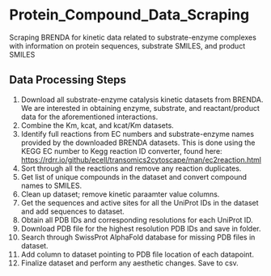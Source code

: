 # Protein_Compound_Data_Scraping
Scraping BRENDA for kinetic data related to substrate-enzyme complexes with information on protein sequences, substrate SMILES, and product SMILES


## Data Processing Steps
1. Download all substrate-enzyme catalysis kinetic datasets from BRENDA. We are interested in obtaining enzyme, substrate, and reactant/product data for the aforementioned interactions. 
2. Combine the Km, kcat, and kcat/Km datasets.
3. Identify full reactions from EC numbers and substrate-enzyme names provided by the downloaded BRENDA datasets. This is done using the KEGG EC number to Kegg reaction ID converter, found here: https://rdrr.io/github/ecell/transomics2cytoscape/man/ec2reaction.html
4. Sort through all the reactions and remove any reaction duplicates. 
5. Get list of unique compounds in the dataset and convert compound names to SMILES.
6. Clean up dataset; remove kinetic paraamter value columns. 
7. Get the sequences and active sites for all the UniProt IDs in the dataset and add sequences to dataset.
8. Obtain all PDB IDs and corresponding resolutions for each UniProt ID. 
9. Download PDB file for the highest resolution PDB IDs and save in folder. 
10. Search through SwissProt AlphaFold database for missing PDB files in dataset. 
11. Add column to dataset pointing to PDB file location of each datapoint. 
12. Finalize dataset and perform any aesthetic changes. Save to csv.  
